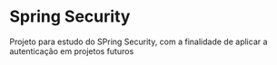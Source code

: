 # Spring Security

Projeto para estudo do SPring Security, com a finalidade de aplicar a autenticação em projetos futuros

